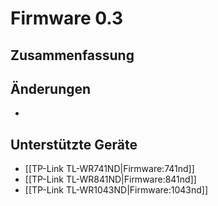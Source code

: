 # Firmware 0.3

## Zusammenfassung


## Änderungen
*

## Unterstützte Geräte
* [[TP-Link TL-WR741ND|Firmware:741nd]]
* [[TP-Link TL-WR841ND|Firmware:841nd]]
* [[TP-Link TL-WR1043ND|Firmware:1043nd]]
